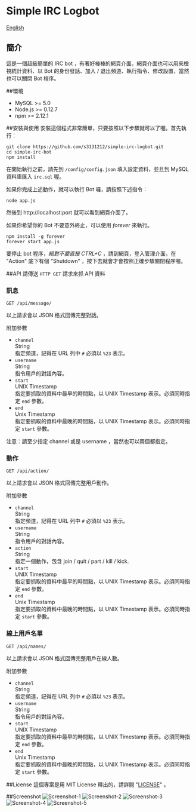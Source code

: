 # Simple IRC Logbot

[English](README.md)

## 簡介
這是一個超級簡單的 IRC bot ，有著好棒棒的網頁介面。網頁介面也可以用來檢視統計資料、以 Bot 的身份發話、加入 / 退出頻道、執行指令、修改設置，當然也可以關閉 Bot 程序。

##環境

*   MySQL >= 5.0
*   Node.js >= 0.12.7
*   npm >= 2.12.1

##安裝與使用
安裝這個程式非常簡單，只要按照以下步驟就可以了喔。首先執行：

```
git clone https://github.com/s3131212/simple-irc-logbot.git
cd simple-irc-bot
npm install
```

在開始執行之前，請先到 `/config/config.json` 填入設定資料，並且到 MySQL 資料庫匯入 `irc.sql` 喔。

如果你完成上述動作，就可以執行 Bot 囉，請按照下述指令：

```
node app.js
```

然後到 http://localhost:port 就可以看到網頁介面了。

如果你希望你的 Bot 不要意外終止，可以使用 _forever_ 來執行。

```
npm install -g forever
forever start app.js
```

要停止 bot 程序，_絕對不要直接 CTRL+C_ ，請到網頁，登入管理介面，在 "Action" 底下有個 "Shutdown" ，按下去就會才會按照正確步驟關閉程序喔。

##API
請傳送 `HTTP GET` 請求來抓 API 資料

### 訊息

```
GET /api/message/
```
以上請求會以 JSON 格式回傳完整對話。

附加參數
*   `channel`  
	String  
	指定頻道，記得在 URL 列中 `#` 必須以 `%23` 表示。  
*   `username`  
	String  
	指令用戶的對話內容。  
*   `start`  
	UNIX Timestamp  
	指定要抓取的資料中最早的時間點，以 UNIX Timestamp 表示。必須同時指定 `end` 參數。  
*   `end`  
	Unix Timestamp  
	指定要抓取的資料中最晚的時間點，以 UNIX Timestamp 表示。必須同時指定 `start` 參數。  

注意：請至少指定 channel 或是 username ，當然也可以兩個都指定。

### 動作

```
GET /api/action/
```
以上請求會以 JSON 格式回傳完整用戶動作。

附加參數
*   `channel`  
	String  
	指定頻道，記得在 URL 列中 `#` 必須以 `%23` 表示。  
*   `username`  
	String  
	指令用戶的對話內容。  
*   `action`  
	String  
	指定一個動作，包含 join / quit / part / kill / kick.  
*   `start`  
	UNIX Timestamp  
	指定要抓取的資料中最早的時間點，以 UNIX Timestamp 表示。必須同時指定 `end` 參數。  
*   `end`  
	Unix Timestamp  
	指定要抓取的資料中最晚的時間點，以 UNIX Timestamp 表示。必須同時指定 `start` 參數。  

### 線上用戶名單

```
GET /api/names/
```
以上請求會以 JSON 格式回傳完整用戶在線人數。

附加參數
*   `channel`  
	String  
	指定頻道，記得在 URL 列中 `#` 必須以 `%23` 表示。  
*   `username`  
	String  
	指令用戶的對話內容。  
*   `start`  
	UNIX Timestamp  
	指定要抓取的資料中最早的時間點，以 UNIX Timestamp 表示。必須同時指定 `end` 參數。  
*   `end`  
	Unix Timestamp  
	指定要抓取的資料中最晚的時間點，以 UNIX Timestamp 表示。必須同時指定 `start` 參數。 

##License
這個專案是用 MIT License 釋出的，請詳閱 "[LICENSE](LICENSE)" 。

##Screenshot
![Screenshot-1](http://i.imgur.com/HaIw3X5.png)
![Screenshot-2](http://i.imgur.com/19yjq6c.png)
![Screenshot-3](http://i.imgur.com/M7mfWNS.png)
![Screenshot-4](http://i.imgur.com/RPs2VN0.png)
![Screenshot-5](http://i.imgur.com/35dT2rs.png)